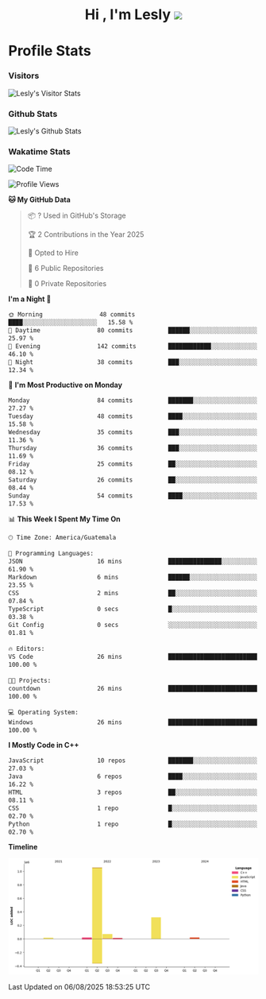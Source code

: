 <h1 align="center">Hi , I'm Lesly <img src="https://media.giphy.com/media/hvRJCLFzcasrR4ia7z/giphy.gif" width="28"></h1>


# Profile Stats

### Visitors
![Lesly's Visitor Stats](https://komarev.com/ghpvc/?username=leslycarrascoj&color=blue&style=for-the-badge&label=VIEWS)

### Github Stats
![Lesly's  Github Stats](https://github-readme-stats.vercel.app/api?username=leslycarrascoj&hide=contribs,issues,stars&count_private=true&include_all_commits=true&show_icons=true&theme=tokyonight)

### Wakatime Stats

<!--START_SECTION:waka-->
![Code Time](http://img.shields.io/badge/Code%20Time-793%20hrs%2043%20mins-blue)

![Profile Views](http://img.shields.io/badge/Profile%20Views-0-blue)

**🐱 My GitHub Data** 

> 📦 ? Used in GitHub's Storage 
 > 
> 🏆 2 Contributions in the Year 2025
 > 
> 💼 Opted to Hire
 > 
> 📜 6 Public Repositories 
 > 
> 🔑 0 Private Repositories 
 > 
**I'm a Night 🦉** 

```text
🌞 Morning                48 commits          ████░░░░░░░░░░░░░░░░░░░░░   15.58 % 
🌆 Daytime                80 commits          ██████░░░░░░░░░░░░░░░░░░░   25.97 % 
🌃 Evening                142 commits         ████████████░░░░░░░░░░░░░   46.10 % 
🌙 Night                  38 commits          ███░░░░░░░░░░░░░░░░░░░░░░   12.34 % 
```
📅 **I'm Most Productive on Monday** 

```text
Monday                   84 commits          ███████░░░░░░░░░░░░░░░░░░   27.27 % 
Tuesday                  48 commits          ████░░░░░░░░░░░░░░░░░░░░░   15.58 % 
Wednesday                35 commits          ███░░░░░░░░░░░░░░░░░░░░░░   11.36 % 
Thursday                 36 commits          ███░░░░░░░░░░░░░░░░░░░░░░   11.69 % 
Friday                   25 commits          ██░░░░░░░░░░░░░░░░░░░░░░░   08.12 % 
Saturday                 26 commits          ██░░░░░░░░░░░░░░░░░░░░░░░   08.44 % 
Sunday                   54 commits          ████░░░░░░░░░░░░░░░░░░░░░   17.53 % 
```


📊 **This Week I Spent My Time On** 

```text
🕑︎ Time Zone: America/Guatemala

💬 Programming Languages: 
JSON                     16 mins             ███████████████░░░░░░░░░░   61.90 % 
Markdown                 6 mins              ██████░░░░░░░░░░░░░░░░░░░   23.55 % 
CSS                      2 mins              ██░░░░░░░░░░░░░░░░░░░░░░░   07.84 % 
TypeScript               0 secs              █░░░░░░░░░░░░░░░░░░░░░░░░   03.38 % 
Git Config               0 secs              ░░░░░░░░░░░░░░░░░░░░░░░░░   01.81 % 

🔥 Editors: 
VS Code                  26 mins             █████████████████████████   100.00 % 

🐱‍💻 Projects: 
countdown                26 mins             █████████████████████████   100.00 % 

💻 Operating System: 
Windows                  26 mins             █████████████████████████   100.00 % 
```

**I Mostly Code in C++** 

```text
JavaScript               10 repos            ███████░░░░░░░░░░░░░░░░░░   27.03 % 
Java                     6 repos             ████░░░░░░░░░░░░░░░░░░░░░   16.22 % 
HTML                     3 repos             ██░░░░░░░░░░░░░░░░░░░░░░░   08.11 % 
CSS                      1 repo              █░░░░░░░░░░░░░░░░░░░░░░░░   02.70 % 
Python                   1 repo              █░░░░░░░░░░░░░░░░░░░░░░░░   02.70 % 
```



**Timeline**

![Lines of Code chart](https://raw.githubusercontent.com/leslycarrascoj/leslycarrascoj/main/assets/bar_graph.png)


 Last Updated on 06/08/2025 18:53:25 UTC
<!--END_SECTION:waka-->


